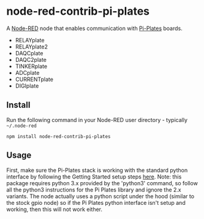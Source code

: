 node-red-contrib-pi-plates
==========================

A <a href="http://nodered.org" target="_new">Node-RED</a> node that enables
communication with <a href="https://pi-plates.com">Pi-Plates</a> boards.

 - RELAYplate
 - RELAYplate2
 - DAQCplate
 - DAQC2plate
 - TINKERplate
 - ADCplate
 - CURRENTplate
 - DIGIplate

Install
-------

Run the following command in your Node-RED user directory - typically `~/.node-red`

    npm install node-red-contrib-pi-plates


Usage
-----

First, make sure the Pi-Plates stack is working with the standard python interface by
following the Getting Started setup steps [here](https://pi-plates.com/getting_started/).
Note: this package requires python 3.x provided by the 'python3' command, so follow all
the python3 instructions for the Pi Plates library and ignore the 2.x variants.
The node actually uses a python script under the hood (similar to the stock gpio node) so
if the Pi Plates python interface isn't setup and working, then this will not work either.

